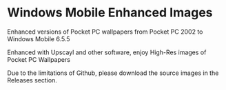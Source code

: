 # Windows Mobile Enhanced Images
Enhanced versions of Pocket PC wallpapers from Pocket PC 2002 to Windows Mobile 6.5.5

Enhanced with Upscayl and other software, enjoy High-Res images of Pocket PC Wallpapers

Due to the limitations of Github, please download the source images in the Releases section.
